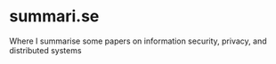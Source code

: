 # summari.se
Where I summarise some papers on information security, privacy, and distributed systems
